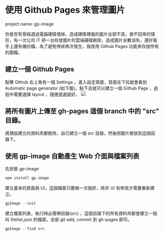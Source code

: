 使用 Github Pages 來管理圖片
===============================

project name: gp-image  

你是否有曾經遇過電腦硬碟壞掉，造成硬碟裡面的圖片全部不見，救不回來的情形，有一次公司 IT 把一台存放圖片的雲端硬碟刪除，造成圖片全數消失，還好我手上還有備份檔，為了避免慘狀再次發生，我改用 Github Pages 功能來存放所有的圖檔。

## 建立一個 Github Pages

點擊 Github 右上角有一個 Settings ，進入設定頁面，頁面往下拉就會看到 Automatic page generator (如下圖)，點下去就可以建立一個 Github Page ，過程中需要選擇 layout ，隨便選選就好。
<img src="https://puritys.github.io/gp-image/src/github/applyGhPages1.png">

## 將所有圖片上傳至 gh-pages 這個 branch 中的 "src" 目錄。

將預設建立的資料夾都刪除，自已建立一個 src 目錄，然後把圖片都放到這個目錄下。

## 使用 gp-image 自動產生 Web 介面與檔案列表

先安裝 gp-image

```javascript
npm install gp-image
```

建立基本的頁面與 UI，這個檔案只要做一次就好，除非 UI 有修改才需要重新建立。

```javascript
gpImage --init
```

建立檔案列表，執行時必需帶目錄(src) ，這個目錄下的所有資料夾都會建立一個叫 filelist.json 的檔案，全部 git add, commit 到 gh-pages 即可。 

```javascript
gpImage --find src
```
